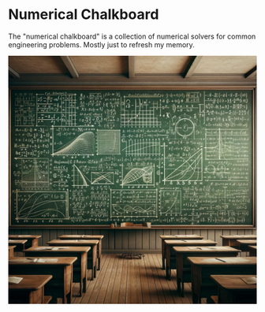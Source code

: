 # Numerical Chalkboard

The "numerical chalkboard" is a collection of numerical solvers for common engineering problems. Mostly just to refresh my memory.

![whiteboard](numerical-chalkboard.webp "Numerical Chalkboard")
